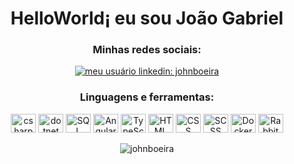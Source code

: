 <h1 align="center">HelloWorld¡ eu sou João Gabriel</h1>
<h3 align="center">Minhas redes sociais:</h3>
<p align="center">
<a href="https://www.linkedin.com/in/johnboeira/" target="blank"><img align="center" src="https://img.shields.io/badge/LinkedIn-0077B5?style=for-the-badge&logo=linkedin&logoColor=white" alt="meu usuário linkedin: johnboeira" /></a>
</p>

<h3 align="center">Linguagens e ferramentas:</h3>
<p align="center"> 
  <img src="https://raw.githubusercontent.com/jmnote/z-icons/master/svg/csharp.svg" alt="csharp" height="30" width="40" /> 
  <img src="https://cdn.jsdelivr.net/gh/devicons/devicon@latest/icons/dotnetcore/dotnetcore-original.svg" alt="dotnet" height="30" width="40" />
  <img src="https://cdn.jsdelivr.net/gh/devicons/devicon@latest/icons/azuresqldatabase/azuresqldatabase-original.svg" alt="SQL Server" width="40" height="30"/> 
  <img src="https://cdn.jsdelivr.net/gh/devicons/devicon@latest/icons/angular/angular-original.svg" alt="Angular" width="40" height="30"/> 
  <img src="https://cdn.jsdelivr.net/gh/devicons/devicon@latest/icons/typescript/typescript-original.svg" alt="TypeScript" width="40" height="30" />
  <img src="https://cdn.jsdelivr.net/gh/devicons/devicon@latest/icons/html5/html5-original-wordmark.svg" alt="HTML" width="40" height="30"/> 
  <img src="https://cdn.jsdelivr.net/gh/devicons/devicon@latest/icons/css3/css3-original-wordmark.svg" alt="CSS" width="40" height="30" />
  <img src="https://cdn.jsdelivr.net/gh/devicons/devicon@latest/icons/sass/sass-original.svg" alt="SCSS" width="40" height="30" />
  <img src="https://cdn.jsdelivr.net/gh/devicons/devicon@latest/icons/docker/docker-original-wordmark.svg"  alt="Docker" width="40" height="30" />
  <img src="https://cdn.jsdelivr.net/gh/devicons/devicon@latest/icons/rabbitmq/rabbitmq-original-wordmark.svg"  alt="RabbitMQ"  width="40" height="30" />

</p>


<p align="center"> <img  src="https://github-readme-streak-stats.herokuapp.com/?user=johnboeira&" alt="johnboeira" /> </p>
